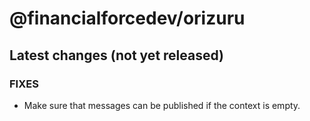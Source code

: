 # @financialforcedev/orizuru

## Latest changes (not yet released)

### FIXES

- Make sure that messages can be published if the context is empty.
